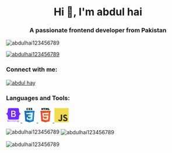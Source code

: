 <h1 align="center">Hi 👋, I'm abdul hai</h1>
<h3 align="center">A passionate frontend developer from Pakistan</h3>

<p align="left"> <img src="https://komarev.com/ghpvc/?username=abdulhai123456789&label=Profile%20views&color=0e75b6&style=flat" alt="abdulhai123456789" /> </p>

<p align="left"> <a href="https://github.com/ryo-ma/github-profile-trophy"><img src="https://github-profile-trophy.vercel.app/?username=abdulhai123456789" alt="abdulhai123456789" /></a> </p>

<h3 align="left">Connect with me:</h3>
<p align="left">
<a href="https://linkedin.com/in/abdul hay" target="blank"><img align="center" src="https://raw.githubusercontent.com/rahuldkjain/github-profile-readme-generator/master/src/images/icons/Social/linked-in-alt.svg" alt="abdul hay" height="30" width="40" /></a>
</p>

<h3 align="left">Languages and Tools:</h3>
<p align="left"> <a href="https://getbootstrap.com" target="_blank" rel="noreferrer"> <img src="https://raw.githubusercontent.com/devicons/devicon/master/icons/bootstrap/bootstrap-plain-wordmark.svg" alt="bootstrap" width="40" height="40"/> </a> <a href="https://www.w3schools.com/css/" target="_blank" rel="noreferrer"> <img src="https://raw.githubusercontent.com/devicons/devicon/master/icons/css3/css3-original-wordmark.svg" alt="css3" width="40" height="40"/> </a> <a href="https://www.w3.org/html/" target="_blank" rel="noreferrer"> <img src="https://raw.githubusercontent.com/devicons/devicon/master/icons/html5/html5-original-wordmark.svg" alt="html5" width="40" height="40"/> </a> <a href="https://developer.mozilla.org/en-US/docs/Web/JavaScript" target="_blank" rel="noreferrer"> <img src="https://raw.githubusercontent.com/devicons/devicon/master/icons/javascript/javascript-original.svg" alt="javascript" width="40" height="40"/> </a> </p>

<p><img align="left" src="https://github-readme-stats.vercel.app/api/top-langs?username=abdulhai123456789&show_icons=true&locale=en&layout=compact" alt="abdulhai123456789" /></p>

<p>&nbsp;<img align="center" src="https://github-readme-stats.vercel.app/api?username=abdulhai123456789&show_icons=true&locale=en" alt="abdulhai123456789" /></p>

<p><img align="center" src="https://github-readme-streak-stats.herokuapp.com/?user=abdulhai123456789&" alt="abdulhai123456789" /></p>

